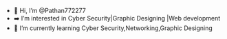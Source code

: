 - 👋 Hi, I’m @Pathan772277
- ➡️ I’m interested in Cyber Security|Graphic Designing |Web development
- 🌱 I’m currently learning Cyber Security,Networking,Graphic Designing


<!---
Pathan772277/Pathan772277 is a ✨ special ✨ repository because its `README.md` (this file) appears on your GitHub profile.
You can click the Preview link to take a look at your changes.
--->
